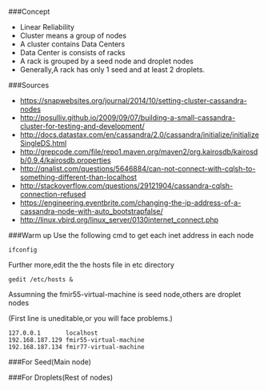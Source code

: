###Concept
- Linear Reliability
- Cluster means a group of nodes
- A cluster contains Data Centers
- Data Center is consists of racks
- A rack is grouped by a seed node and droplet nodes
- Generally,A rack has only 1 seed and at least 2 droplets.

###Sources
- https://snapwebsites.org/journal/2014/10/setting-cluster-cassandra-nodes
- http://posulliv.github.io/2009/09/07/building-a-small-cassandra-cluster-for-testing-and-development/
- http://docs.datastax.com/en/cassandra/2.0/cassandra/initialize/initializeSingleDS.html
- http://grepcode.com/file/repo1.maven.org/maven2/org.kairosdb/kairosdb/0.9.4/kairosdb.properties
- http://qnalist.com/questions/5646884/can-not-connect-with-cqlsh-to-something-different-than-localhost
- http://stackoverflow.com/questions/29121904/cassandra-cqlsh-connection-refused
- https://engineering.eventbrite.com/changing-the-ip-address-of-a-cassandra-node-with-auto_bootstrapfalse/
- http://linux.vbird.org/linux_server/0130internet_connect.php

###Warm up
Use the following cmd to get each inet address in each node
```
ifconfig
```

Further more,edit the the hosts file in etc directory
```
gedit /etc/hosts &
```

Assumning the fmir55-virtual-machine is seed node,others are droplet nodes

(First line is uneditable,or you will face problems.)
```
127.0.0.1       localhost
192.168.187.129 fmir55-virtual-machine
192.168.187.134 fmir77-virtual-machine
```


###For Seed(Main node)


###For Droplets(Rest of nodes)
